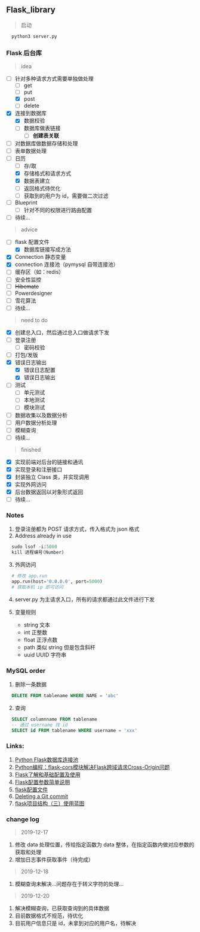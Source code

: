 ## Flask_library

> 启动

``` python
  python3 server.py
```

### Flask 后台库

> idea

- [ ] 针对多种请求方式需要单独做处理
  - [ ] get
  - [ ] put
  - [x] post
  - [ ] delete
- [x] 连接到数据库
  - [x] 数据校验
  - [ ] 数据库做表链接
    - [ ] **创建表关联**
- [ ] 对数据库做数据存储和处理
- [ ] 表单数据处理
- [ ] 日历
  - [ ] 存/取
  - [x] 存储格式和请求方式
  - [x] 数据表建立
  - [ ] 返回格式待优化
  - [ ] 获取到的用户为 id，需要做二次过滤
- [ ] Blueprint
  - [ ] 针对不同的权限进行路由配置
- [ ] 待续...

> advice

- [ ] flask 配置文件
  - [x] 数据库链接写成方法
- [x] Connection 静态变量
- [X] connection 连接池（pymysql 自带连接池）
- [ ] 缓存区（如：redis）
- [ ] 安全性监控
- [ ] ~~Hibemate~~
- [ ] Powerdesigner
- [ ] 雪花算法
- [ ] 待续...

> need to do

- [x] 创建总入口，然后通过总入口做请求下发
- [ ] 登录注册
  - [ ] 密码校验
- [ ] 打包/发版
- [x] 错误日志输出
  - [x] 错误日志配置
  - [x] 错误日志输出
- [ ] 测试
  - [ ] 单元测试
  - [ ] 本地测试
  - [ ] 模块测试
- [ ] 数据收集以及数据分析
- [ ] 用户数据分析处理
- [ ] 模糊查询
- [ ] 待续...

> finished

- [x] 实现前端对后台的链接和通讯
- [x] 实现登录和注册接口
- [x] 封装独立 Class 类，并实现调用
- [x] 实现外网访问
- [x] 后台数据返回以对象形式返回
- [ ] 待续...

### Notes

1. 登录注册都为 POST 请求方式，传入格式为 json 格式
2. Address already in use
``` python
  sudo lsof -i:5000
  kill 进程编号(Number)
```
3. 外网访问
``` python
  # 修改 app.run
  app.run(host='0.0.0.0', port=5000)
  # 获取本机 ip 即可访问
```
4. server.py 为主请求入口，所有的请求都通过此文件进行下发

5. 变量规则

    - string  文本
    - int  正整数
    - float  正浮点数
    - path  类似 string 但是包含斜杆
    - uuid UUID 字符串

### MySQL order

1. 删除一条数据
``` sql
  DELETE FROM tablename WHERE NAME = 'abc'
```
2. 查询
``` sql
  SELECT columnname FROM tablename
  -- 通过 username 找 id
  SELECT id FROM tablename WHERE username = 'xxx'
```

### Links:

1. [Python Flask数据库连接池](https://www.cnblogs.com/supery007/p/8206442.html)
2. [Python编程：flask-cors模块解决Flask跨域请求Cross-Origin问题](https://blog.csdn.net/mouday/article/details/85219076)
3. [Flask了解和基础配置及使用](https://www.jianshu.com/p/997e68df40e3)
4. [Flask配置参数简单说明](https://blog.csdn.net/qq_42517220/article/details/88687341)
5. [flask配置文件](https://www.jianshu.com/p/6b9a77f1c0cf)
6. [Deleting a Git commit](https://www.jianshu.com/p/073acdc79c7b)
7. [flask项目结构（三）使用蓝图](https://www.cnblogs.com/jackadam/p/8684148.html)

### change log

> 2019-12-17

1. 修改 data 处理位置，传给指定函数为 data 整体，在指定函数内做对应参数的获取和处理
2. 增加日志事件获取事件（待完成）

> 2019-12-18

1. 模糊查询未解决...问题存在于转义字符的处理...

> 2019-12-20

1. 解决模糊查询，已获取查询到的具体数据
2. 目前数据格式不规范，待优化
3. 目前用户信息只是 id，未拿到对应的用户名，待解决
